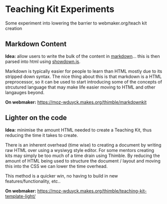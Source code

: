 # Teaching Kit Experiments

Some experiment into lowering the barrier to webmaker.org/teach kit creation

## Markdown Content
**Idea:** allow users to write the bulk of the content in [markdown](http://daringfireball.net/projects/markdown/)... this is then parsed into html using [showdown.js](https://github.com/coreyti/showdown).

Markdown is typically easier for people to learn than HTML mostly due to its stripped down syntax. The nice thing about this is that markdown is a HTML preprocessor, so it can be used to start introducing some of the concepts of strcutured language that may make life easier moving to HTML and other langauges beyond.

**On webmaker:** https://moz-wduyck.makes.org/thimble/markdownkit

## Lighter on the code
**Idea:** minimise the amount HTML needed to create a Teaching Kit, thus reducing the time it takes to create.

There is an inherent overhead (time wise) to creating a document by writing raw HTML over using a wysiwyg style editor. For some mentors creating kits may simply be too much of a time drain using Thimble. By reducing the amount of HTML being used to structure the document / layout and moving this into the CSS we can lower the time overhead.

This method is a quicker win, no having to build in new features/functionality, etc..

**On webmaker:** https://moz-wduyck.makes.org/thimble/teaching-kit-template-light/
